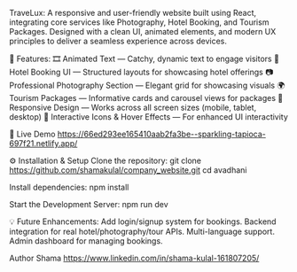 TraveLux:
A responsive and user-friendly website built using React, integrating core services like Photography, Hotel Booking, and Tourism Packages. Designed with a clean UI, animated elements, and modern UX principles to deliver a seamless experience across devices.

🚀 Features:
🎞️ Animated Text — Catchy, dynamic text to engage visitors
🏨 Hotel Booking UI — Structured layouts for showcasing hotel offerings
📷 Professional Photography Section — Elegant grid for showcasing visuals
🌍 Tourism Packages — Informative cards and carousel views for packages
📱 Responsive Design — Works across all screen sizes (mobile, tablet, desktop)
🎨 Interactive Icons & Hover Effects — For enhanced UI interactivity

📸 Live Demo
https://66ed293ee165410aab2fa3be--sparkling-tapioca-697f21.netlify.app/


⚙️ Installation & Setup
Clone the repository:
git clone https://github.com/shamakulal/company_website.git
cd avadhani

Install dependencies:
npm install

Start the Development Server:
npm run dev


💡 Future Enhancements:
Add login/signup system for bookings.
Backend integration for real hotel/photography/tour APIs.
Multi-language support.
Admin dashboard for managing bookings.

Author
Shama 
https://www.linkedin.com/in/shama-kulal-161807205/